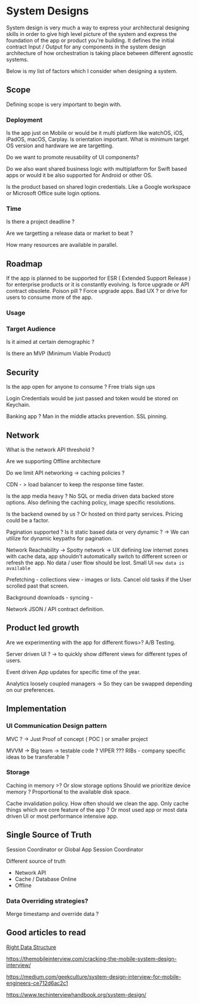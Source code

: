 # System Designs

System design is very much a way to express your architectural designing skills in order to give high level picture of the system and express the foundation of the app or product you're building. It defines the initial contract Input / Output for any components in the system design architecture of how orchestration is taking place between different agnostic systems.

Below is my list of factors which I consider when designing a system.

## Scope 

Defining scope is very important to begin with.

### Deployment

Is the app just on Mobile or would be it multi platform like watchOS, iOS, iPadOS, macOS, Carplay.
Is orientation important.
What is minimum target OS version and hardware we are targetting.

Do we want to promote reusability of UI components? 

Do we also want shared business logic with multiplatform for Swift based apps or would it be also supported for Android or other OS.

Is the product based on shared login credentials. Like a Google workspace or Microsoft Office suite login options.

### Time

Is there a project deadline ?

Are we targetting a release data or market to beat ? 

How many resources are available in parallel.



## Roadmap

If the app is planned to be supported for ESR ( Extended Support Release ) for enterprise products or it is constantly evolving. 
Is force upgrade or API contract obsolete. Poison pill ? Force upgrade apps. 
Bad UX ? or drive for users to consume more of the app.
### Usage

### Target Audience

Is it aimed at certain demographic ? 

Is there an MVP (Minimum Viable Product)

## Security

Is the app open for anyone to consume ? Free trials sign ups

Login Credentials would be just passed and token would be stored on Keychain.

Banking app ? Man in the middle attacks prevention. SSL pinning.


## Network 

What is the network API threshold ? 

Are we supporting Offline architecture

Do we limit API networking -> caching policies ?

CDN - > load balancer to keep the response time faster.

Is the app media heavy ? No SQL or media driven data backed store options. Also defining the caching policy, image specific resolutions. 

Is the backend owned by us ? Or hosted on third party services. Pricing could be a factor.

Pagination supported ? Is it static based data or very dynamic ? -> We can utilize for dynamic keypaths for pagination.

Network Reachability -> Spotty network -> UX defining low internet zones with cache data, app shouldn't automatically switch to different screen or refresh the app. No data / user flow should be lost. Small UI `new data is available`

Prefetching - collections view - images or lists. Cancel old tasks if the User scrolled past that screen.

Background downloads - syncing - 

Network JSON / API contract definition.

## Product led growth

Are we experimenting with the app for different flows>? 
A/B Testing.

Server driven UI ? ->  to quickly show different views for different types of users.

Event driven App updates for specific time of the year.

Analytics loosely coupled managers -> So they can be swapped depending on our preferences.



## Implementation

###  UI Communication Design pattern

MVC ? -> Just Proof of concept ( POC ) or smaller project

MVVM -> Big team -> testable code ? 
VIPER ??? RIBs  - company specific ideas to be transferable ? 


### Storage

Caching in memory >? Or slow storage options
Should we prioritize device memory ? Proportional to the available disk space.

Cache invalidation policy. How often should we clean the app.
Only cache things which are core feature of the app ? Or most used app or most data driven UI or most performance intensive app.


## Single Source of Truth

Session Coordinator or Global App Session Coordinator

Different source of truth
- Network API 
- Cache / Database Online
- Offline

### Data Overriding strategies? 
Merge timestamp and override data ? 


## Good articles to read

[Right Data Structure](https://www.swiftbysundell.com/articles/picking-the-right-data-structure-in-swift/)

https://themobileinterview.com/cracking-the-mobile-system-design-interview/

https://medium.com/geekculture/system-design-interview-for-mobile-engineers-ce712d6ac2c1

https://www.techinterviewhandbook.org/system-design/